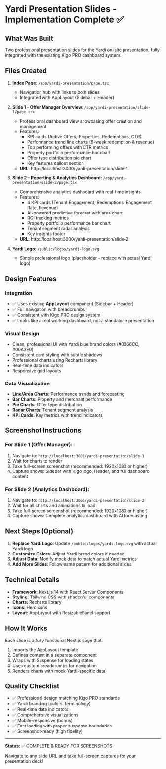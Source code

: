 # Yardi Presentation Slides - Implementation Complete ✅

## What Was Built

Two professional presentation slides for the Yardi on-site presentation, fully integrated with the existing Kigo PRO dashboard system.

## Files Created

1. **Index Page**: `/app/yardi-presentation/page.tsx`

   - Navigation hub with links to both slides
   - Integrated with AppLayout (Sidebar + Header)

2. **Slide 1 - Offer Manager Overview**: `/app/yardi-presentation/slide-1/page.tsx`

   - Professional dashboard view showcasing offer creation and management
   - Features:
     - KPI cards (Active Offers, Properties, Redemptions, CTR)
     - Performance trend line charts (6-week redemption & revenue)
     - Top performing offers with CTR metrics
     - Property portfolio performance bar chart
     - Offer type distribution pie chart
     - Key features callout section
   - **URL**: http://localhost:3000/yardi-presentation/slide-1

3. **Slide 2 - Reporting & Analytics Dashboard**: `/app/yardi-presentation/slide-2/page.tsx`

   - Comprehensive analytics dashboard with real-time insights
   - Features:
     - 4 KPI cards (Tenant Engagement, Redemptions, Engagement Rate, Revenue)
     - AI-powered predictive forecast with area chart
     - ROI tracking metrics
     - Property portfolio performance bar chart
     - Tenant segment radar analysis
     - Key insights footer
   - **URL**: http://localhost:3000/yardi-presentation/slide-2

4. **Yardi Logo**: `/public/logos/yardi-logo.svg`
   - Simple professional logo (placeholder - replace with actual Yardi logo)

## Design Features

### Integration

- ✅ Uses existing **AppLayout** component (Sidebar + Header)
- ✅ Full navigation with breadcrumbs
- ✅ Consistent with Kigo PRO design system
- ✅ Looks like a real working dashboard, not a standalone presentation

### Visual Design

- Clean, professional UI with Yardi blue brand colors (#0066CC, #00A3E0)
- Consistent card styling with subtle shadows
- Professional charts using Recharts library
- Real-time data indicators
- Responsive grid layouts

### Data Visualization

- **Line/Area Charts**: Performance trends and forecasting
- **Bar Charts**: Property and merchant performance
- **Pie Charts**: Offer type distribution
- **Radar Charts**: Tenant segment analysis
- **KPI Cards**: Key metrics with trend indicators

## Screenshot Instructions

### For Slide 1 (Offer Manager):

1. Navigate to: `http://localhost:3000/yardi-presentation/slide-1`
2. Wait for charts to render
3. Take full-screen screenshot (recommended: 1920x1080 or higher)
4. Capture shows: Sidebar with Kigo logo, Header, and full dashboard content

### For Slide 2 (Analytics Dashboard):

1. Navigate to: `http://localhost:3000/yardi-presentation/slide-2`
2. Wait for all charts and animations to load
3. Take full-screen screenshot (recommended: 1920x1080 or higher)
4. Capture shows: Complete analytics dashboard with AI forecasting

## Next Steps (Optional)

1. **Replace Yardi Logo**: Update `/public/logos/yardi-logo.svg` with actual Yardi logo
2. **Customize Colors**: Adjust Yardi brand colors if needed
3. **Adjust Data**: Modify mock data to match actual Yardi metrics
4. **Add More Slides**: Follow same pattern for additional slides

## Technical Details

- **Framework**: Next.js 14 with React Server Components
- **Styling**: Tailwind CSS with shadcn/ui components
- **Charts**: Recharts library
- **Icons**: Heroicons
- **Layout**: AppLayout with ResizablePanel support

## How It Works

Each slide is a fully functional Next.js page that:

1. Imports the AppLayout template
2. Defines content in a separate component
3. Wraps with Suspense for loading states
4. Uses custom breadcrumbs for navigation
5. Renders charts with mock Yardi-specific data

## Quality Checklist

- ✅ Professional design matching Kigo PRO standards
- ✅ Yardi branding (colors, terminology)
- ✅ Real-time data indicators
- ✅ Comprehensive visualizations
- ✅ Mobile-responsive (bonus)
- ✅ Fast loading with proper suspense boundaries
- ✅ Screenshot-ready (high fidelity)

---

**Status**: ✅ COMPLETE & READY FOR SCREENSHOTS

Navigate to any slide URL and take full-screen captures for your presentation deck!
